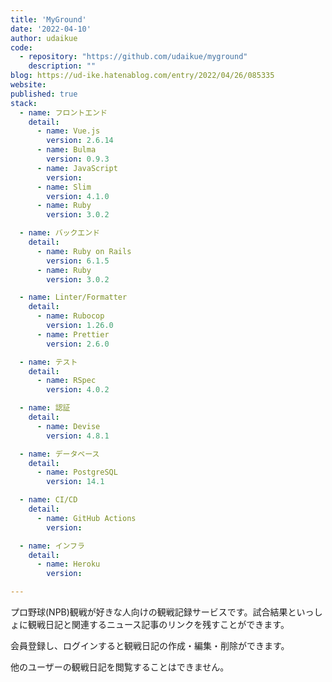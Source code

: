 ```yaml
---
title: 'MyGround'
date: '2022-04-10'
author: udaikue
code: 
  - repository: "https://github.com/udaikue/myground"
    description: ""
blog: https://ud-ike.hatenablog.com/entry/2022/04/26/085335
website: 
published: true
stack:
  - name: フロントエンド
    detail: 
      - name: Vue.js
        version: 2.6.14
      - name: Bulma
        version: 0.9.3
      - name: JavaScript
        version: 
      - name: Slim
        version: 4.1.0
      - name: Ruby
        version: 3.0.2

  - name: バックエンド
    detail:
      - name: Ruby on Rails
        version: 6.1.5
      - name: Ruby
        version: 3.0.2

  - name: Linter/Formatter
    detail:
      - name: Rubocop
        version: 1.26.0
      - name: Prettier
        version: 2.6.0

  - name: テスト
    detail:
      - name: RSpec
        version: 4.0.2

  - name: 認証
    detail:
      - name: Devise
        version: 4.8.1

  - name: データベース
    detail:
      - name: PostgreSQL
        version: 14.1

  - name: CI/CD
    detail:
      - name: GitHub Actions
        version: 

  - name: インフラ
    detail:
      - name: Heroku
        version: 

---
```


プロ野球(NPB)観戦が好きな人向けの観戦記録サービスです。試合結果といっしょに観戦日記と関連するニュース記事のリンクを残すことができます。

会員登録し、ログインすると観戦日記の作成・編集・削除ができます。

他のユーザーの観戦日記を閲覧することはできません。
